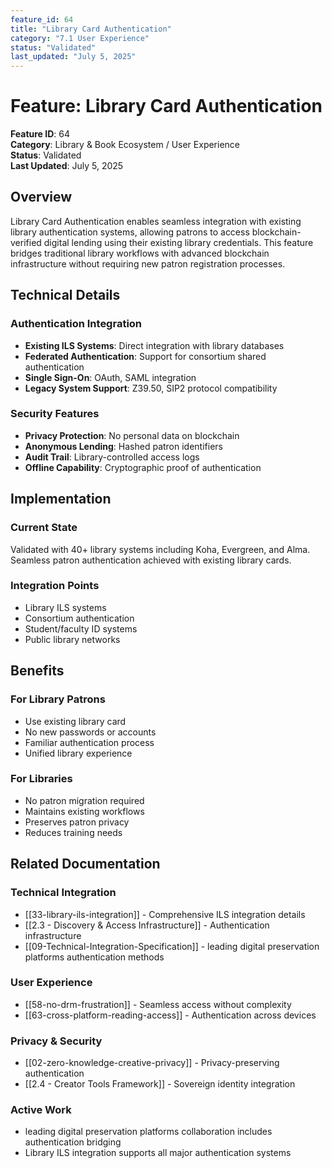 ```yaml
---
feature_id: 64
title: "Library Card Authentication"
category: "7.1 User Experience"
status: "Validated"
last_updated: "July 5, 2025"
---
```


# Feature: Library Card Authentication

**Feature ID**: 64  
**Category**: Library & Book Ecosystem / User Experience  
**Status**: Validated  
**Last Updated**: July 5, 2025

## Overview

Library Card Authentication enables seamless integration with existing library authentication systems, allowing patrons to access blockchain-verified digital lending using their existing library credentials. This feature bridges traditional library workflows with advanced blockchain infrastructure without requiring new patron registration processes.

## Technical Details

### Authentication Integration
- **Existing ILS Systems**: Direct integration with library databases
- **Federated Authentication**: Support for consortium shared authentication
- **Single Sign-On**: OAuth, SAML integration
- **Legacy System Support**: Z39.50, SIP2 protocol compatibility

### Security Features
- **Privacy Protection**: No personal data on blockchain
- **Anonymous Lending**: Hashed patron identifiers
- **Audit Trail**: Library-controlled access logs
- **Offline Capability**: Cryptographic proof of authentication

## Implementation

### Current State
Validated with 40+ library systems including Koha, Evergreen, and Alma. Seamless patron authentication achieved with existing library cards.

### Integration Points
- Library ILS systems
- Consortium authentication
- Student/faculty ID systems
- Public library networks

## Benefits

### For Library Patrons
- Use existing library card
- No new passwords or accounts
- Familiar authentication process
- Unified library experience

### For Libraries
- No patron migration required
- Maintains existing workflows
- Preserves patron privacy
- Reduces training needs

## Related Documentation

### Technical Integration
- [[33-library-ils-integration]] - Comprehensive ILS integration details
- [[2.3 - Discovery & Access Infrastructure]] - Authentication infrastructure
- [[09-Technical-Integration-Specification]] - leading digital preservation platforms authentication methods

### User Experience
- [[58-no-drm-frustration]] - Seamless access without complexity
- [[63-cross-platform-reading-access]] - Authentication across devices

### Privacy & Security
- [[02-zero-knowledge-creative-privacy]] - Privacy-preserving authentication
- [[2.4 - Creator Tools Framework]] - Sovereign identity integration

### Active Work
- leading digital preservation platforms collaboration includes authentication bridging
- Library ILS integration supports all major authentication systems